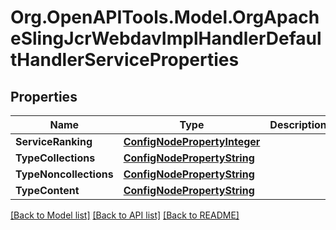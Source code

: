 # Org.OpenAPITools.Model.OrgApacheSlingJcrWebdavImplHandlerDefaultHandlerServiceProperties
## Properties

Name | Type | Description | Notes
------------ | ------------- | ------------- | -------------
**ServiceRanking** | [**ConfigNodePropertyInteger**](ConfigNodePropertyInteger.md) |  | [optional] 
**TypeCollections** | [**ConfigNodePropertyString**](ConfigNodePropertyString.md) |  | [optional] 
**TypeNoncollections** | [**ConfigNodePropertyString**](ConfigNodePropertyString.md) |  | [optional] 
**TypeContent** | [**ConfigNodePropertyString**](ConfigNodePropertyString.md) |  | [optional] 

[[Back to Model list]](../README.md#documentation-for-models) [[Back to API list]](../README.md#documentation-for-api-endpoints) [[Back to README]](../README.md)

